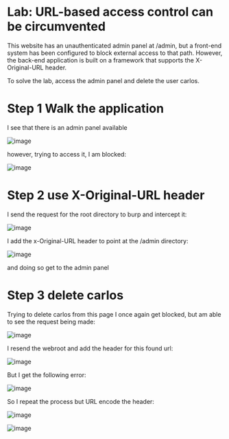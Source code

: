 # Lab: URL-based access control can be circumvented

 This website has an unauthenticated admin panel at /admin, but a front-end system has been configured to block external access to that path. However, the back-end application is built on a framework that supports the X-Original-URL header.

To solve the lab, access the admin panel and delete the user carlos. 

# Step 1 Walk the application

I see that there is an admin panel available

![image](https://user-images.githubusercontent.com/83407557/209718440-5c63fc62-f80d-49ee-99c7-646a8087e268.png)

however, trying to access it, I am blocked:

![image](https://user-images.githubusercontent.com/83407557/209718522-1774eb5c-15d7-4e9b-b1f8-ed744d72eb97.png)

# Step 2 use X-Original-URL header

I send the request for the root directory to burp and intercept it:

![image](https://user-images.githubusercontent.com/83407557/209718640-62d53b5c-8947-43d3-ad69-861a08276edf.png)

I add the x-Original-URL header to point at the /admin directory:

![image](https://user-images.githubusercontent.com/83407557/209718716-eecf8e78-5bd6-495d-9e49-05cd47bfd079.png)

and doing so get to the admin panel

# Step 3 delete carlos

Trying to delete carlos from this page I once again get blocked, but am able to see the request being made:

![image](https://user-images.githubusercontent.com/83407557/209718847-a19b8b51-b66e-4ef8-a264-f3f8a432c2d3.png)

I resend the webroot and add the header for this found url:

![image](https://user-images.githubusercontent.com/83407557/209718915-b4339131-f847-4879-9a5a-ca3ef5af1c7d.png)

But I get the following error:

![image](https://user-images.githubusercontent.com/83407557/209719085-ad99532e-871b-4ef0-a0b7-3c3640095185.png)

So I repeat the process but URL encode the header:

![image](https://user-images.githubusercontent.com/83407557/209719148-d0968b7f-123a-433e-8823-f91b0a4ff325.png)

![image](https://user-images.githubusercontent.com/83407557/209719213-129c0097-d4aa-4301-91f7-f548a33943df.png)

